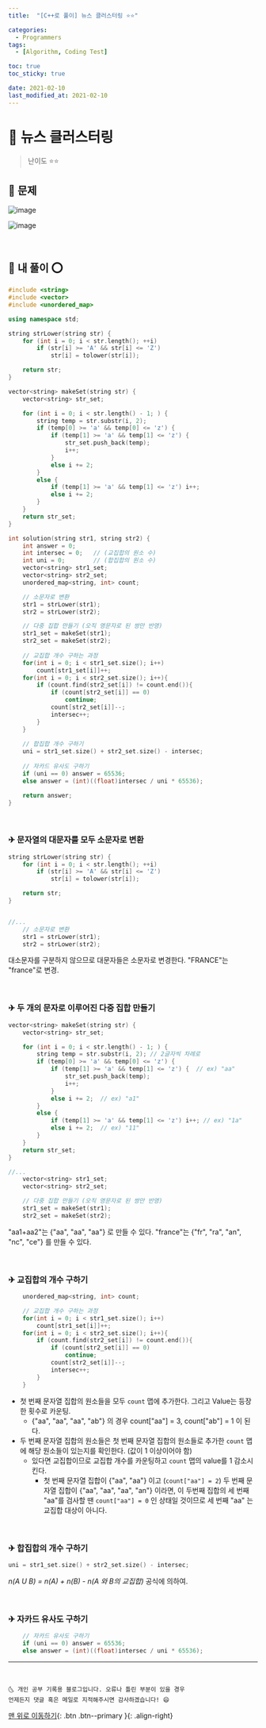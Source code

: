```yaml
---
title:  "[C++로 풀이] 뉴스 클러스터링 ⭐⭐" 

categories:
  - Programmers
tags:
  - [Algorithm, Coding Test]

toc: true
toc_sticky: true

date: 2021-02-10
last_modified_at: 2021-02-10
---
```



# 📌 뉴스 클러스터링

> 난이도 ⭐⭐

## 🚀 문제

![image](https://user-images.githubusercontent.com/42318591/107408040-c1064700-6b4d-11eb-9f3b-3161d56795a5.png)

![image](https://user-images.githubusercontent.com/42318591/107408064-c9f71880-6b4d-11eb-8be6-185d1bdaa9ff.png)


<br>

## 🚀 내 풀이 ⭕

```cpp
#include <string>
#include <vector>
#include <unordered_map>

using namespace std;

string strLower(string str) {
    for (int i = 0; i < str.length(); ++i)
        if (str[i] >= 'A' && str[i] <= 'Z')
            str[i] = tolower(str[i]);

    return str;
}

vector<string> makeSet(string str) {
    vector<string> str_set;

    for (int i = 0; i < str.length() - 1; ) {
        string temp = str.substr(i, 2);
        if (temp[0] >= 'a' && temp[0] <= 'z') {
            if (temp[1] >= 'a' && temp[1] <= 'z') {
                str_set.push_back(temp);
                i++;
            }
            else i += 2;
        }
        else {
            if (temp[1] >= 'a' && temp[1] <= 'z') i++;
            else i += 2;
        }
    }
    return str_set;
}

int solution(string str1, string str2) {
    int answer = 0;
    int intersec = 0;   // (교집합의 원소 수)
    int uni = 0;        // (합집합의 원소 수)
    vector<string> str1_set;
    vector<string> str2_set;
    unordered_map<string, int> count;

    // 소문자로 변환
    str1 = strLower(str1);
    str2 = strLower(str2);

    // 다중 집합 만들기 (오직 영문자로 된 쌍만 반영)
    str1_set = makeSet(str1);
    str2_set = makeSet(str2);
    
    // 교집합 개수 구하는 과정
    for(int i = 0; i < str1_set.size(); i++)
        count[str1_set[i]]++;
    for(int i = 0; i < str2_set.size(); i++){
        if (count.find(str2_set[i]) != count.end()){
            if (count[str2_set[i]] == 0)
                continue;
            count[str2_set[i]]--;
            intersec++;
        }
    }
    
    // 합집합 개수 구하기
    uni = str1_set.size() + str2_set.size() - intersec;
    
    // 자카드 유사도 구하기
    if (uni == 0) answer = 65536;
    else answer = (int)((float)intersec / uni * 65536);

    return answer;
}
```

<br>

### ✈ 문자열의 대문자를 모두 소문자로 변환

```cpp
string strLower(string str) {
    for (int i = 0; i < str.length(); ++i)
        if (str[i] >= 'A' && str[i] <= 'Z')
            str[i] = tolower(str[i]);

    return str;
}


//...
    // 소문자로 변환
    str1 = strLower(str1); 
    str2 = strLower(str2);
```

대소문자를 구분하지 않으므로 대문자들은 소문자로 변경한다. "FRANCE"는 "france"로 변경.

<br>

### ✈ 두 개의 문자로 이루어진 다중 집합 만들기 

```cpp
vector<string> makeSet(string str) {
    vector<string> str_set;

    for (int i = 0; i < str.length() - 1; ) {
        string temp = str.substr(i, 2); // 2글자씩 차례로 
        if (temp[0] >= 'a' && temp[0] <= 'z') { 
            if (temp[1] >= 'a' && temp[1] <= 'z') {  // ex) "aa"
                str_set.push_back(temp);
                i++;
            }
            else i += 2;  // ex) "a1"
        }
        else {
            if (temp[1] >= 'a' && temp[1] <= 'z') i++; // ex) "1a"
            else i += 2;  // ex) "11"
        }
    }
    return str_set;
}

//...
    vector<string> str1_set;
    vector<string> str2_set;

    // 다중 집합 만들기 (오직 영문자로 된 쌍만 반영)
    str1_set = makeSet(str1);
    str2_set = makeSet(str2);
```

"aa1+aa2"는 {"aa", "aa", "aa"} 로 만들 수 있다. "france"는 {"fr", "ra", "an", "nc", "ce"} 를 만들 수 있다.

<br>

### ✈ 교집합의 개수 구하기

```cpp
    unordered_map<string, int> count;

    // 교집합 개수 구하는 과정
    for(int i = 0; i < str1_set.size(); i++)
        count[str1_set[i]]++;
    for(int i = 0; i < str2_set.size(); i++){
        if (count.find(str2_set[i]) != count.end()){
            if (count[str2_set[i]] == 0)
                continue;
            count[str2_set[i]]--;
            intersec++;
        }
    }
```

- 첫 번째 문자열 집합의 원소들을 모두 `count` 맵에 추가한다. 그리고 Value는 등장한 횟수로 카운팅.
  - {"aa", "aa", "aa", "ab"} 의 경우 count["aa"] = 3, count["ab"] = 1 이 된다. 
- 두 번째 문자열 집합의 원소들은 첫 번째 문자열 집합의 원소들로 추가한 `count` 맵에 해당 원소들이 있는지를 확인한다. (값이 1 이상이어야 함)
  - 있다면 교집합이므로 교집합 개수를 카운팅하고 `count` 맵의 value를 1 감소시킨다. 
    - 첫 번째 문자열 집합이 {"aa", "aa"} 이고 (`count["aa"] = 2`) 두 번째 문자열 집합이 {"aa", "aa", "aa", "an"} 이라면, 이 두번째 집합의 세 번째 "aa"를 검사할 땐 `count["aa"] = 0` 인 상태일 것이므로 세 번째 "aa" 는 교집합 대상이 아니다. 

<br>

### ✈ 합집합의 개수 구하기

```cpp
uni = str1_set.size() + str2_set.size() - intersec;
```

*n(A U B) = n(A) + n(B) - n(A 와 B의 교집합)* 공식에 의하여.


<br>

### ✈ 자카드 유사도 구하기

```cpp
    // 자카드 유사도 구하기
    if (uni == 0) answer = 65536;
    else answer = (int)((float)intersec / uni * 65536);
```

***
<br>

    🌜 개인 공부 기록용 블로그입니다. 오류나 틀린 부분이 있을 경우 
    언제든지 댓글 혹은 메일로 지적해주시면 감사하겠습니다! 😄

[맨 위로 이동하기](#){: .btn .btn--primary }{: .align-right}